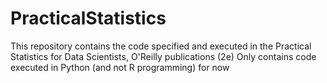 # PracticalStatistics
This repository contains the code specified and executed in the Practical Statistics for Data Scientists, O'Reilly publications (2e)
Only contains code executed in Python (and not R programming) for now
